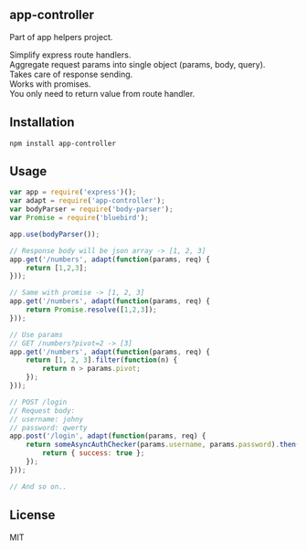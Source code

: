## app-controller

Part of app helpers project.


Simplify express route handlers.  
Aggregate request params into single object (params, body, query).   
Takes care of response sending.   
Works with promises.   
You only need to return value from route handler.

## Installation

```
npm install app-controller
```

## Usage

```javascript
var app = require('express')();
var adapt = require('app-controller');
var bodyParser = require('body-parser');
var Promise = require('bluebird');

app.use(bodyParser());

// Response body will be json array -> [1, 2, 3]
app.get('/numbers', adapt(function(params, req) {
	return [1,2,3];
}));

// Same with promise -> [1, 2, 3]
app.get('/numbers', adapt(function(params, req) {
	return Promise.resolve([1,2,3]);
}));

// Use params
// GET /numbers?pivot=2 -> [3]
app.get('/numbers', adapt(function(params, req) {
	return [1, 2, 3].filter(function(n) {
		return n > params.pivot;
	});
}));

// POST /login
// Request body:
// username: johny
// password: qwerty
app.post('/login', adapt(function(params, req) {
	return someAsyncAuthChecker(params.username, params.password).then(function() {
		return { success: true };
	});
}));

// And so on..
```

## License
MIT

